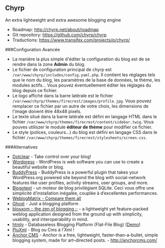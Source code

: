 ## Chyrp
An extra lightweight and extra awesome blogging engine

  * Roadmap: http://chyrp.net/about/roadmap
  * Git repository: https://github.com/chyrp/chyrp
  * Traductions: https://www.transifex.com/projects/p/chyrp/


###Configuration Avancée
  * La manière la plus simple d'éditer la configuration du blog est de se rendre dans la zone **Admin** du blog.
  * Le fichier de configuration principal de chyrp est `/var/www/chyrp/includes/config.yaml.php`. Il contient les réglages tels que le nom du blog, les paramètres de la base de données, te thème, les modules actifs... Vous pouvez éventuellement éditer les réglages du blog depuis ce fichier.
  * Le logo affiché dans la barre latérale est le fichier `/var/www/chyrp/themes/firecrest/images/profile.jpg`. Vous pouvez remplacer ce fichier par un autre de votre choix, les dimensions de l'image doivent être 48x48 pixels.
  * Le texte situé dans la barre latérale est défini en langage HTML dans le fichier `/var/www/chyrp/themes/firecrest/content/sidebar.twig`. Vous pouves utiliszer le module **éditeur de thème** pour modifier ce fichier.
  * Le style (polices, couleurs...) du blog est défini en langage CSS dans le fichier `/var/www/chyrp/themes/firecrest/stylesheets/screen.css`.


###Alternatives
 * [Dotclear](http://dotclear.org/) - Take control over your blog!
 * [Wordpress](https://wordpress.org/) - WordPress is web software you can use to create a beautiful website or blog.
  * [BuddyPress](http://buddypress.org/about/) - BuddyPress is a powerful plugin that takes your WordPress.org powered site beyond the blog with social-network features like user profiles, activity streams, user groups, and more.
 * [Blogotext](http://lehollandaisvolant.net/blogotext/fr/) - un moteur de blog privilégiant SQLite. Ceci vous offre une simplicité d’installation inégalée, couplée à d’excellentes performances.
 * [WeblogMatrix - Compare them all](http://www.weblogmatrix.org/)
 * [Ghost](http://ghost.org/) - Just a blogging platform
 * [blosxom :: the zen of blogging ::](http://blosxom.sourceforge.net/) -  a lightweight yet feature-packed weblog application designed from the ground up with simplicity, usability, and interoperability in mind. 
 * [htmly](https://github.com/danpros/htmly) - Databaseless Blogging Platform (Flat-File Blog) ([Demo](http://www.htmly.com/demo/))
 * [PluXml](http://www.pluxml.org/) - Blog ou Cms à l'Xml !
 * [Anchor CMS](https://github.com/anchorcms/anchor-cms) -  Anchor is a free, lightweight, faster-than-a-bullet, simple blogging system, made for art–directed posts. - http://anchorcms.com/